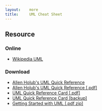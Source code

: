 ```yaml
---
layout:    more
title:     UML Cheat Sheet 
---
```

<div class="content content-400">
    <div class="board board-326">
        <h2 class="board-title">Resource</h2>
        <div class="board-card">
            <h3 class="board-card-title">Online</h3>
            <ul>
                <li><a href="http://en.wikipedia.org/wiki/Unified_Modeling_Language">Wikipedia UML</a></li>
            </ul>
        </div>
        <div class="board-card">
            <h3 class="board-card-title">Download</h3>
            <ul>
                <li><a href="http://www.holub.com/goodies/uml/index.html">Allen Holub's UML Quick Reference</a></li>
                <li><a href="/static/cs/UML%20Reference%20Card.pdf">Allen Holub's UML Quick Reference [.pdf]</a></li>
                <li><a href="http://tnerual.eriogerg.free.fr/uml.html">UML Quick Reference Card [.pdf]</a></li>
                <li><a href="/static/cs/umlqrc.pdf">UML Quick Reference Card [backup]</a></li>
                <li><a href="http://refcardz.dzone.com/refcardz/getting-started-uml">Getting Started with UML [.pdf zip]</a></li>
            </ul>
        </div>
    </div>
</div>
